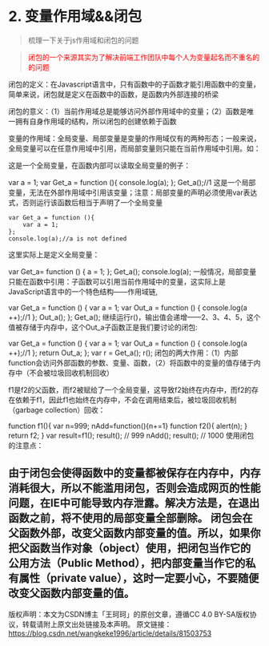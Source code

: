 # 2. 变量作用域&&闭包

> 梳理一下关于js作用域和闭包的问题

> <font color = red>闭包的一个来源其实为了解决前端工作团队中每个人为变量起名而不重名的的问题</font>

闭包的定义：在Javascript语言中，只有函数中的子函数才能引用函数中的变量，简单来说，闭包就是定义在函数中的函数，是函数内外部连接的桥梁

闭包的意义：（1）当前作用域总是能够访问外部作用域中的变量；（2）函数是唯一拥有自身作用域的结构，所以闭包的创建依赖于函数

变量的作用域：全局变量、局部变量是变量的作用域仅有的两种形态；一般来说，全局变量可以在任意作用域中引用，而局部变量则只能在当前作用域中引用。如：

这是一个全局变量，在函数内部可以读取全局变量的例子：

var a = 1;
	var Get_a = function (){
	    console.log(a);
	};
	Get_a();//1
这是一个局部变量，无法在外部作用域中引用该变量；注意：局部变量的声明必须使用var表达式，否则运行该函数后相当于声明了一个全局变量

	var Get_a = function (){
		var a = 1;
	};
	console.log(a);//a is not defined
这里实际上是定义全局变量：

var Get_a= function ()
{
    a = 1;
};
Get_a();
console.log(a);
一般情况，局部变量只能在函数中引用：子函数可以引用当前作用域中的变量，这实际上是JavaScript语言中的一个特色结构——作用域链,

var Get_a = function ()
{
    var a = 1;
    var Out_a = function ()
    {
        console.log(a ++);//1
    };
    Out_a();
};
Get_a();
继续运行r()，输出值会递增——2、3、4、5，这个值被存储于内存中，这个Out_a子函数正是我们要讨论的闭包:

var Get_a = function ()
{
    var a = 1;
    var Out_a = function ()
    {
        console.log(a ++);//1
    };
    return Out_a;
};
var r = Get_a();
r();
闭包的两大作用：（1）内部function会访问外部函数的参数、变量、函数，（2）将函数中的变量的值存储于内存中（不会被垃圾回收机制回收）

f1是f2的父函数，而f2被赋给了一个全局变量，这导致f2始终在内存中，而f2的存在依赖于f1，因此f1也始终在内存中，不会在调用结束后，被垃圾回收机制（garbage collection）回收：

 function f1(){
    	var n=999;
    	nAdd=function(){n+=1}
    	function f2(){
        	alert(n);
        }
    	return f2;
    }
    var result=f1();
    result(); // 999
    nAdd();
    result(); // 1000
使用闭包的注意点：

由于闭包会使得函数中的变量都被保存在内存中，内存消耗很大，所以不能滥用闭包，否则会造成网页的性能问题，在IE中可能导致内存泄露。解决方法是，在退出函数之前，将不使用的局部变量全部删除。
闭包会在父函数外部，改变父函数内部变量的值。所以，如果你把父函数当作对象（object）使用，把闭包当作它的公用方法（Public Method），把内部变量当作它的私有属性（private value），这时一定要小心，不要随便改变父函数内部变量的值。
------------------------------------------------
版权声明：本文为CSDN博主「王珂珂」的原创文章，遵循CC 4.0 BY-SA版权协议，转载请附上原文出处链接及本声明。
原文链接：https://blog.csdn.net/wangkeke1996/article/details/81503753